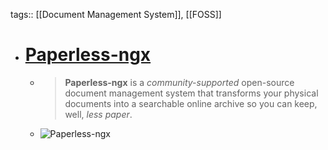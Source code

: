 tags:: [[Document Management System]], [[FOSS]]

- # [Paperless-ngx](https://docs.paperless-ngx.com/)
	- > **Paperless-ngx** is a *community-supported* open-source document management system that transforms your physical documents into a searchable online archive so you can keep, well, *less paper*.
	- ![Paperless-ngx](https://docs.paperless-ngx.com/assets/screenshots/documents-smallcards.png#only-light)